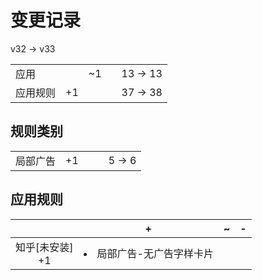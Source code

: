 # 变更记录

v32 -> v33

||||||
|-|:-:|:-:|:-:|:-:|
|应用||~1||13 -> 13|
|应用规则|+1|||37 -> 38|

## 规则类别

||||||
|-|:-:|:-:|:-:|:-:|
|局部广告|+1|||5 -> 6|

## 应用规则

||+|~|-|
|:-:|-|-|-|
|知乎[未安装]<br>+1|<li>局部广告-无广告字样卡片|||
